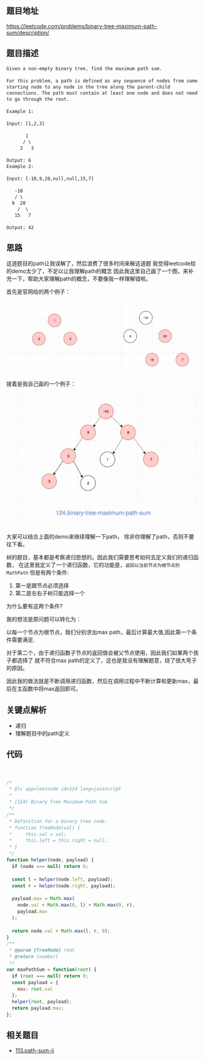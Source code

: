 
## 题目地址
https://leetcode.com/problems/binary-tree-maximum-path-sum/description/

## 题目描述

```
Given a non-empty binary tree, find the maximum path sum.

For this problem, a path is defined as any sequence of nodes from some starting node to any node in the tree along the parent-child connections. The path must contain at least one node and does not need to go through the root.

Example 1:

Input: [1,2,3]

       1
      / \
     2   3

Output: 6
Example 2:

Input: [-10,9,20,null,null,15,7]

   -10
   / \
  9  20
    /  \
   15   7

Output: 42
```

## 思路

 这道题目的path让我误解了，然后浪费了很多时间来解这道题
 我觉得leetcode给的demo太少了，不足以让我理解path的概念
 因此我这里自己画了一个图，来补充一下，帮助大家理解path的概念，不要像我一样理解错啦。

 首先是官网给的两个例子：

 ![124.binary-tree-maximum-path-sum](../assets/problems/124.binary-tree-maximum-path-sum.jpg)

  接着是我自己画的一个例子：

 ![124.binary-tree-maximum-path-sum](../assets/problems/124.binary-tree-maximum-path-sum-1.jpg)

大家可以结合上面的demo来继续理解一下path， 除非你理解了path，否则不要往下看。

 
 树的题目，基本都是考察递归思想的。因此我们需要思考如何去定义我们的递归函数，
 在这里我定义了一个递归函数，它的功能是，`返回以当前节点为根节点的MathPath`
 但是有两个条件:
 
 1. 第一是跟节点必须选择
 2. 第二是左右子树只能选择一个

 为什么要有这两个条件?

 我的想法是原问题可以转化为：

 以每一个节点为根节点，我们分别求出max path，最后计算最大值,因此第一个条件需要满足.

 对于第二个，由于递归函数子节点的返回值会被父节点使用，因此我们如果两个孩子都选择了
 就不符合max path的定义了，这也是我没有理解题意，绕了很大弯子的原因。


 因此我的做法就是不断调用递归函数，然后在调用过程中不断计算和更新max，最后在主函数中将max返回即可。

## 关键点解析

- 递归
- 理解题目中的path定义

## 代码

```js


/*
 * @lc app=leetcode id=124 lang=javascript
 *
 * [124] Binary Tree Maximum Path Sum
 */
/**
 * Definition for a binary tree node.
 * function TreeNode(val) {
 *     this.val = val;
 *     this.left = this.right = null;
 * }
 */
function helper(node, payload) {
  if (node === null) return 0;

  const l = helper(node.left, payload);
  const r = helper(node.right, payload);

  payload.max = Math.max(
    node.val + Math.max(0, l) + Math.max(0, r),
    payload.max
  );

  return node.val + Math.max(l, r, 0);
}
/**
 * @param {TreeNode} root
 * @return {number}
 */
var maxPathSum = function(root) {
  if (root === null) return 0;
  const payload = {
    max: root.val
  };
  helper(root, payload);
  return payload.max;
};
```

## 相关题目
- [113.path-sum-ii](./113.path-sum-ii.md)
